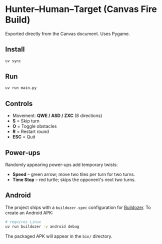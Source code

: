 
# Hunter–Human–Target (Canvas Fire Build)

Exported directly from the Canvas document. Uses Pygame.

## Install
```bash
uv sync
```

## Run
```bash
uv run main.py
```

## Controls
- Movement: **QWE / ASD / ZXC** (8 directions)
- **S** = Skip turn
- **O** = Toggle obstacles
- **R** = Restart round
- **ESC** = Quit

## Power-ups
Randomly appearing power-ups add temporary twists:

- **Speed** – green arrow; move two tiles per turn for two turns.
- **Time Stop** – red turtle; skips the opponent's next two turns.

## Android
The project ships with a `buildozer.spec` configuration for [Buildozer](https://github.com/kivy/buildozer).
To create an Android APK:

```bash
# requires Linux
uv run buildozer -v android debug
```

The packaged APK will appear in the `bin/` directory.
